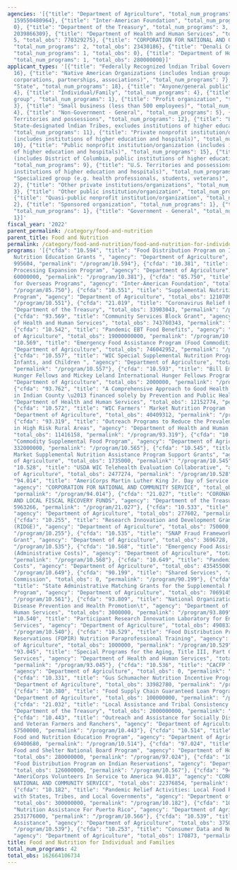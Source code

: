 ```yaml
---
agencies: '[{"title": "Department of Agriculture", "total_num_programs": 29, "total_obs":
  159550480964}, {"title": "Inter-American Foundation", "total_num_programs": 1, "total_obs":
  0}, {"title": "Department of the Treasury", "total_num_programs": 3, "total_obs":
  2039866309}, {"title": "Department of Health and Human Services", "total_num_programs":
  5, "total_obs": 770329275}, {"title": "CORPORATION FOR NATIONAL AND COMMUNITY SERVICE",
  "total_num_programs": 2, "total_obs": 23430186}, {"title": "Denali Commission",
  "total_num_programs": 1, "total_obs": 0}, {"title": "Department of Homeland Security",
  "total_num_programs": 1, "total_obs": 280000000}]'
applicant_types: '[{"title": "Federally Recognized lndian Tribal Governments", "total_num_programs":
  16}, {"title": "Native American Organizations (includes lndian groups, cooperatives,
  corporations, partnerships, associations)", "total_num_programs": 7}, {"title":
  "State", "total_num_programs": 18}, {"title": "Anyone/general public", "total_num_programs":
  4}, {"title": "Individual/Family", "total_num_programs": 4}, {"title": "Minority
  group", "total_num_programs": 1}, {"title": "Profit organization", "total_num_programs":
  3}, {"title": "Small business (less than 500 employees)", "total_num_programs":
  4}, {"title": "Non-Government - General", "total_num_programs": 5}, {"title": "U.S.
  Territories and possessions", "total_num_programs": 12}, {"title": "Local (includes
  State-designated lndian Tribes, excludes institutions of higher education and hospitals",
  "total_num_programs": 11}, {"title": "Private nonprofit institution/organization
  (includes institutions of higher education and hospitals)", "total_num_programs":
  10}, {"title": "Public nonprofit institution/organization (includes institutions
  of higher education and hospitals)", "total_num_programs": 15}, {"title": "State
  (includes District of Columbia, public institutions of higher education and hospitals)",
  "total_num_programs": 9}, {"title": "U.S. Territories and possessions (includes
  institutions of higher education and hospitals)", "total_num_programs": 10}, {"title":
  "Specialized group (e.g. health professionals, students, veterans)", "total_num_programs":
  2}, {"title": "Other private institutions/organizations", "total_num_programs":
  3}, {"title": "Other public institution/organization", "total_num_programs": 7},
  {"title": "Quasi-public nonprofit institution/organization", "total_num_programs":
  2}, {"title": "Sponsored organization", "total_num_programs": 1}, {"title": "Federal",
  "total_num_programs": 1}, {"title": "Government - General", "total_num_programs":
  1}]'
fiscal_year: '2022'
parent_permalink: /category/food-and-nutrition
parent_title: Food and Nutrition
permalink: /category/food-and-nutrition/food-and-nutrition-for-individual-and-families
programs: '[{"cfda": "10.594", "title": "Food Distribution Program on Indian Reservations
  Nutrition Education Grants ", "agency": "Department of Agriculture", "total_obs":
  995604, "permalink": "/program/10.594"}, {"cfda": "10.381", "title": "Meat and Poultry
  Processing Expansion Program", "agency": "Department of Agriculture", "total_obs":
  60000000, "permalink": "/program/10.381"}, {"cfda": "85.750", "title": "IAF Assistance
  for Overseas Programs", "agency": "Inter-American Foundation", "total_obs": 0, "permalink":
  "/program/85.750"}, {"cfda": "10.551", "title": "Supplemental Nutrition Assistance
  Program", "agency": "Department of Agriculture", "total_obs": 121070961000, "permalink":
  "/program/10.551"}, {"cfda": "21.019", "title": "Coronavirus Relief Fund", "agency":
  "Department of the Treasury", "total_obs": 33903043, "permalink": "/program/21.019"},
  {"cfda": "93.569", "title": "Community Services Block Grant", "agency": "Department
  of Health and Human Services", "total_obs": 743760343, "permalink": "/program/93.569"},
  {"cfda": "10.542", "title": "Pandemic EBT Food Benefits", "agency": "Department
  of Agriculture", "total_obs": 19000000000, "permalink": "/program/10.542"}, {"cfda":
  "10.569", "title": "Emergency Food Assistance Program (Food Commodities)", "agency":
  "Department of Agriculture", "total_obs": 746042952, "permalink": "/program/10.569"},
  {"cfda": "10.557", "title": "WIC Special Supplemental Nutrition Program for Women,
  Infants, and Children ", "agency": "Department of Agriculture", "total_obs": 7249589108,
  "permalink": "/program/10.557"}, {"cfda": "10.593", "title": "Bill Emerson National
  Hunger Fellows and Mickey Leland International Hunger Fellows Programs", "agency":
  "Department of Agriculture", "total_obs": 2000000, "permalink": "/program/10.593"},
  {"cfda": "93.762", "title": "A Comprehensive Approach to Good Health and Wellness
  in Indian County \u2013 financed solely by Prevention and Public Health ", "agency":
  "Department of Health and Human Services", "total_obs": 12152774, "permalink": "/program/93.762"},
  {"cfda": "10.572", "title": "WIC Farmers'' Market Nutrition Program (FMNP)", "agency":
  "Department of Agriculture", "total_obs": 40409312, "permalink": "/program/10.572"},
  {"cfda": "93.319", "title": "Outreach Programs to Reduce the Prevalence of Obesity
  in High Risk Rural Areas", "agency": "Department of Health and Human Services",
  "total_obs": 11416158, "permalink": "/program/93.319"}, {"cfda": "10.565", "title":
  "Commodity Supplemental Food Program", "agency": "Department of Agriculture", "total_obs":
  332000000, "permalink": "/program/10.565"}, {"cfda": "10.545", "title": "Farmers\u2019
  Market Supplemental Nutrition Assistance Program Support Grants", "agency": "Department
  of Agriculture", "total_obs": 1735000, "permalink": "/program/10.545"}, {"cfda":
  "10.528", "title": "USDA WIC Telehealth Evaluation Collaborative", "agency": "Department
  of Agriculture", "total_obs": 2477274, "permalink": "/program/10.528"}, {"cfda":
  "94.014", "title": "AmeriCorps Martin Luther King Jr. Day of Service Grants 94.014",
  "agency": "CORPORATION FOR NATIONAL AND COMMUNITY SERVICE", "total_obs": 1053332,
  "permalink": "/program/94.014"}, {"cfda": "21.027", "title": "CORONAVIRUS STATE
  AND LOCAL FISCAL RECOVERY FUNDS", "agency": "Department of the Treasury", "total_obs":
  5963266, "permalink": "/program/21.027"}, {"cfda": "10.533", "title": "SNAP-Ed Toolkit",
  "agency": "Department of Agriculture", "total_obs": 277602, "permalink": "/program/10.533"},
  {"cfda": "10.255", "title": "Research Innovation and Development Grants in Economic
  (RIDGE)", "agency": "Department of Agriculture", "total_obs": 750000, "permalink":
  "/program/10.255"}, {"cfda": "10.535", "title": "SNAP Fraud Framework Implementation
  Grant", "agency": "Department of Agriculture", "total_obs": 3696728, "permalink":
  "/program/10.535"}, {"cfda": "10.568", "title": "Emergency Food Assistance Program
  (Administrative Costs)", "agency": "Department of Agriculture", "total_obs": 277125218,
  "permalink": "/program/10.568"}, {"cfda": "10.649", "title": "Pandemic EBT Administrative
  Costs", "agency": "Department of Agriculture", "total_obs": 435455000, "permalink":
  "/program/10.649"}, {"cfda": "90.199", "title": "Shared Services", "agency": "Denali
  Commission", "total_obs": 0, "permalink": "/program/90.199"}, {"cfda": "10.561",
  "title": "State Administrative Matching Grants for the Supplemental Nutrition Assistance
  Program", "agency": "Department of Agriculture", "total_obs": 7069145000, "permalink":
  "/program/10.561"}, {"cfda": "93.809", "title": "National Organizations for Chronic
  Disease Prevention and Health Promotion\t", "agency": "Department of Health and
  Human Services", "total_obs": 3000000, "permalink": "/program/93.809"}, {"cfda":
  "10.540", "title": "Participant Research Innovation Laboratory for Enhancing WIC
  Services", "agency": "Department of Agriculture", "total_obs": 490833, "permalink":
  "/program/10.540"}, {"cfda": "10.529", "title": "Food Distribution Program on Indian
  Reservations (FDPIR) Nutrition Paraprofessional Training", "agency": "Department
  of Agriculture", "total_obs": 1000000, "permalink": "/program/10.529"}, {"cfda":
  "93.045", "title": "Special Programs for the Aging, Title III, Part C, Nutrition
  Services", "agency": "Department of Health and Human Services", "total_obs": 0,
  "permalink": "/program/93.045"}, {"cfda": "10.536", "title": "CACFP Training Grants",
  "agency": "Department of Agriculture", "total_obs": 0, "permalink": "/program/10.536"},
  {"cfda": "10.331", "title": "Gus Schumacher Nutrition Incentive Program", "agency":
  "Department of Agriculture", "total_obs": 33982780, "permalink": "/program/10.331"},
  {"cfda": "10.380", "title": "Food Supply Chain Guaranteed Loan Program", "agency":
  "Department of Agriculture", "total_obs": 100000000, "permalink": "/program/10.380"},
  {"cfda": "21.032", "title": "Local Assistance and Tribal Consistency Fund", "agency":
  "Department of the Treasury", "total_obs": 2000000000, "permalink": "/program/21.032"},
  {"cfda": "10.443", "title": "Outreach and Assistance for Socially Disadvantaged
  and Veteran Farmers and Ranchers", "agency": "Department of Agriculture", "total_obs":
  57500000, "permalink": "/program/10.443"}, {"cfda": "10.514", "title": "Expanded
  Food and Nutrition Education Program", "agency": "Department of Agriculture", "total_obs":
  69400680, "permalink": "/program/10.514"}, {"cfda": "97.024", "title": "Emergency
  Food and Shelter National Board Program", "agency": "Department of Homeland Security",
  "total_obs": 280000000, "permalink": "/program/97.024"}, {"cfda": "10.567", "title":
  "Food Distribution Program on Indian Reservations", "agency": "Department of Agriculture",
  "total_obs": 126000000, "permalink": "/program/10.567"}, {"cfda": "94.013", "title":
  "AmeriCorps Volunteers In Service to America 94.013", "agency": "CORPORATION FOR
  NATIONAL AND COMMUNITY SERVICE", "total_obs": 22376854, "permalink": "/program/94.013"},
  {"cfda": "10.182", "title": "Pandemic Relief Activities: Local Food Purchase Agreements
  with States, Tribes, and Local Governments", "agency": "Department of Agriculture",
  "total_obs": 300000000, "permalink": "/program/10.182"}, {"cfda": "10.566", "title":
  "Nutrition Assistance For Puerto Rico", "agency": "Department of Agriculture", "total_obs":
  2531776000, "permalink": "/program/10.566"}, {"cfda": "10.539", "title": "CNMI Nutrition
  Assistance", "agency": "Department of Agriculture", "total_obs": 37500000, "permalink":
  "/program/10.539"}, {"cfda": "10.253", "title": "Consumer Data and Nutrition Research",
  "agency": "Department of Agriculture", "total_obs": 170873, "permalink": "/program/10.253"}]'
title: Food and Nutrition for Individual and Families
total_num_programs: 42
total_obs: 162664106734
---
```

